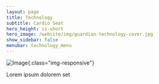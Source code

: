 ```yaml
---
layout: page
title: Technology
subtitle: Cardio Seat
hero_height: is-short
hero_image: /website/img/guardian-technology-cover.jpg
show_sidebar: false
menubar: technology_menu
---
```


![Image](/website/img/guardian/cardio-seat.png){:class="img-responsive"}

Lorem ipsum dolorem set